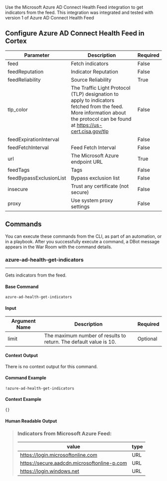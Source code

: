 Use the Microsoft Azure AD Connect Health Feed integration to get indicators from the feed.
This integration was integrated and tested with version 1 of Azure AD Connect Health Feed

## Configure Azure AD Connect Health Feed in Cortex


| **Parameter** | **Description** | **Required** |
| --- | --- | --- |
| feed | Fetch indicators | False |
| feedReputation | Indicator Reputation | False |
| feedReliability | Source Reliability | True |
| tlp_color | The Traffic Light Protocol (TLP) designation to apply to indicators fetched from the feed. More information about the protocol can be found at <https://us-cert.cisa.gov/tlp> | False || feedExpirationPolicy |  | False |
| feedExpirationInterval |  | False |
| feedFetchInterval | Feed Fetch Interval | False |
| url | The Microsoft Azure endpoint URL | True |
| feedTags | Tags | False |
| feedBypassExclusionList | Bypass exclusion list | False |
| insecure | Trust any certificate \(not secure\) | False |
| proxy | Use system proxy settings | False |

## Commands

You can execute these commands from the CLI, as part of an automation, or in a playbook.
After you successfully execute a command, a DBot message appears in the War Room with the command details.

### azure-ad-health-get-indicators

***
Gets indicators from the feed.


#### Base Command

`azure-ad-health-get-indicators`

#### Input

| **Argument Name** | **Description** | **Required** |
| --- | --- | --- |
| limit | The maximum number of results to return. The default value is 10. | Optional | 


#### Context Output

There is no context output for this command.

#### Command Example

```!azure-ad-health-get-indicators```

#### Context Example

```
{}
```

#### Human Readable Output

>### Indicators from Microsoft Azure Feed:
>
>|value|type|
>|---|---|
>| <https://login.microsoftonline.com> | URL |
>| <https://secure.aadcdn.microsoftonline-p.com> | URL |
>| <https://login.windows.net> | URL |